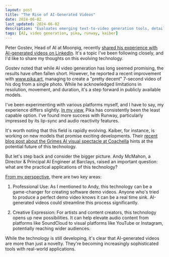 ```yaml
---
layout: post
title: "The Rise of AI-Generated Videos"
date: 2024-06-02
last_updated: 2024-06-02
description: "Evaluates emerging text-to-video generation tools, detailing prompt workflows, video quality comparisons, and domain-specific application examples."
tags: [AI, video generation, pika, runway, kaiber]
---
```


Peter Gostev, Head of AI at Moonpig, recently [shared his experience with AI-generated videos on LinkedIn](https://www.linkedin.com/posts/peter-gostev_creating-videos-from-images-has-been-one-ugcPost-7203062473392828417-4kBE?utm_source=share&utm_medium=member_desktop). It's a topic I've been following closely, and I'd like to share my thoughts on this evolving technology.

Gostev noted that while AI video generation has long seemed promising, the results have often fallen short. However, he reported a recent improvement with www.pika.art, managing to create a "pretty decent" 7-second video of his dog from a single photo. While he acknowledged limitations in resolution, movement, and duration, it's a step forward in publicly available models.

I've been experimenting with various platforms myself, and I have to say, my experience differs slightly. [In my view](https://www.linkedin.com/feed/update/urn:li:ugcPost:7203062473392828417?commentUrn=urn%3Ali%3Acomment%3A%28ugcPost%3A7203062473392828417%2C7203136338731122688%29&dashCommentUrn=urn%3Ali%3Afsd_comment%3A%287203136338731122688%2Curn%3Ali%3AugcPost%3A7203062473392828417%29), Pika has consistently been the least capable option. I've found more success with Runway, particularly impressed by its lip-sync and audio reactivity features. 

It's worth noting that this field is rapidly evolving. Kaiber, for instance, is working on new models that promise exciting developments. Their [recent blog post about the Grimes AI visual spectacle at Coachella](https://blog.kaiber.ai/blog/when-art-meets-algorithm-the-grimes-ai-visual-spectacle-at-coachella) hints at the potential future of this technology.

But let's step back and consider the bigger picture. Andy McMahon, a Director & Principal AI Engineer at Barclays, raised an important question: what are the practical applications of this technology? 

[From my perspective](https://www.linkedin.com/feed/update/urn:li:ugcPost:7203062473392828417?commentUrn=urn%3Ali%3Acomment%3A%28ugcPost%3A7203062473392828417%2C7203296819378798592%29&replyUrn=urn%3Ali%3Acomment%3A%28ugcPost%3A7203062473392828417%2C7203329045927731200%29&dashCommentUrn=urn%3Ali%3Afsd_comment%3A%287203296819378798592%2Curn%3Ali%3AugcPost%3A7203062473392828417%29&dashReplyUrn=urn%3Ali%3Afsd_comment%3A%287203329045927731200%2Curn%3Ali%3AugcPost%3A7203062473392828417%29), there are two key areas:

1. Professional Use: As I mentioned to Andy, this technology can be a game-changer for creating software demo videos. Anyone who's tried to produce a perfect demo video knows it can be a real time sink. AI-generated videos could streamline this process significantly.

2. Creative Expression: For artists and content creators, this technology opens up new possibilities. It can help elevate audio content from platforms like SoundCloud to visual platforms like YouTube or Instagram, potentially reaching wider audiences.

While the technology is still developing, it's clear that AI-generated videos are more than just a novelty. They're becoming increasingly sophisticated tools with real-world applications.